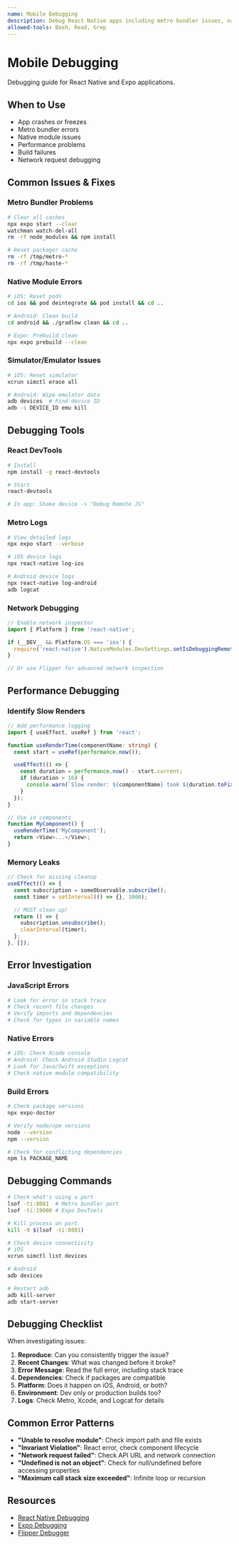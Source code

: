 ```yaml
---
name: Mobile Debugging
description: Debug React Native apps including metro bundler issues, native errors, performance problems, and crash analysis. Use when troubleshooting errors or investigating issues.
allowed-tools: Bash, Read, Grep
---
```


# Mobile Debugging

Debugging guide for React Native and Expo applications.

## When to Use

- App crashes or freezes
- Metro bundler errors
- Native module issues
- Performance problems
- Build failures
- Network request debugging

## Common Issues & Fixes

### Metro Bundler Problems

```bash
# Clear all caches
npx expo start --clear
watchman watch-del-all
rm -rf node_modules && npm install

# Reset packager cache
rm -rf /tmp/metro-*
rm -rf /tmp/haste-*
```

### Native Module Errors

```bash
# iOS: Reset pods
cd ios && pod deintegrate && pod install && cd ..

# Android: Clean build
cd android && ./gradlew clean && cd ..

# Expo: Prebuild clean
npx expo prebuild --clean
```

### Simulator/Emulator Issues

```bash
# iOS: Reset simulator
xcrun simctl erase all

# Android: Wipe emulator data
adb devices  # Find device ID
adb -s DEVICE_ID emu kill
```

## Debugging Tools

### React DevTools

```bash
# Install
npm install -g react-devtools

# Start
react-devtools

# In app: Shake device -> "Debug Remote JS"
```

### Metro Logs

```bash
# View detailed logs
npx expo start --verbose

# iOS device logs
npx react-native log-ios

# Android device logs
npx react-native log-android
adb logcat
```

### Network Debugging

```typescript
// Enable network inspector
import { Platform } from 'react-native';

if (__DEV__ && Platform.OS === 'ios') {
  require('react-native').NativeModules.DevSettings.setIsDebuggingRemotely(true);
}

// Or use Flipper for advanced network inspection
```

## Performance Debugging

### Identify Slow Renders

```typescript
// Add performance logging
import { useEffect, useRef } from 'react';

function useRenderTime(componentName: string) {
  const start = useRef(performance.now());

  useEffect(() => {
    const duration = performance.now() - start.current;
    if (duration > 16) {
      console.warn(`Slow render: ${componentName} took ${duration.toFixed(2)}ms`);
    }
  });
}

// Use in components
function MyComponent() {
  useRenderTime('MyComponent');
  return <View>...</View>;
}
```

### Memory Leaks

```typescript
// Check for missing cleanup
useEffect(() => {
  const subscription = someObservable.subscribe();
  const timer = setInterval(() => {}, 1000);

  // MUST clean up!
  return () => {
    subscription.unsubscribe();
    clearInterval(timer);
  };
}, []);
```

## Error Investigation

### JavaScript Errors

```bash
# Look for error in stack trace
# Check recent file changes
# Verify imports and dependencies
# Check for typos in variable names
```

### Native Errors

```bash
# iOS: Check Xcode console
# Android: Check Android Studio Logcat
# Look for Java/Swift exceptions
# Check native module compatibility
```

### Build Errors

```bash
# Check package versions
npx expo-doctor

# Verify node/npm versions
node --version
npm --version

# Check for conflicting dependencies
npm ls PACKAGE_NAME
```

## Debugging Commands

```bash
# Check what's using a port
lsof -ti:8081  # Metro bundler port
lsof -ti:19000 # Expo DevTools

# Kill process on port
kill -9 $(lsof -ti:8081)

# Check device connectivity
# iOS
xcrun simctl list devices

# Android
adb devices

# Restart adb
adb kill-server
adb start-server
```

## Debugging Checklist

When investigating issues:

1. **Reproduce**: Can you consistently trigger the issue?
2. **Recent Changes**: What was changed before it broke?
3. **Error Message**: Read the full error, including stack trace
4. **Dependencies**: Check if packages are compatible
5. **Platform**: Does it happen on iOS, Android, or both?
6. **Environment**: Dev only or production builds too?
7. **Logs**: Check Metro, Xcode, and Logcat for details

## Common Error Patterns

- **"Unable to resolve module"**: Check import path and file exists
- **"Invariant Violation"**: React error, check component lifecycle
- **"Network request failed"**: Check API URL and network connection
- **"Undefined is not an object"**: Check for null/undefined before accessing properties
- **"Maximum call stack size exceeded"**: Infinite loop or recursion

## Resources

- [React Native Debugging](https://reactnative.dev/docs/debugging)
- [Expo Debugging](https://docs.expo.dev/debugging/runtime-issues/)
- [Flipper Debugger](https://fbflipper.com/)

